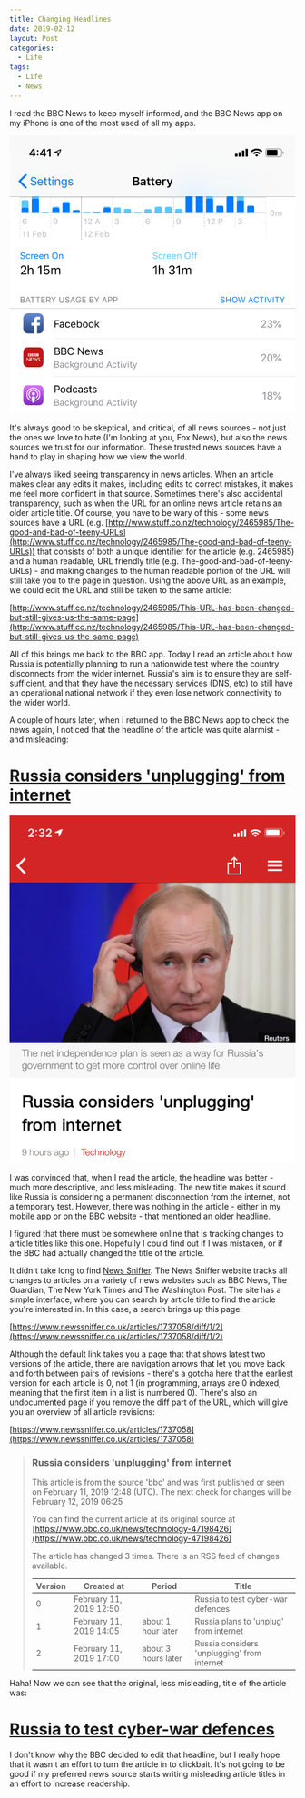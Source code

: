 ```yaml
---
title: Changing Headlines
date: 2019-02-12
layout: Post
categories:
  - Life
tags:
  - Life
  - News
---
```


I read the BBC News to keep myself informed, and the BBC News app on my iPhone is one of the most used of all my apps.

<!-- more -->

![Battery Usage](./IMG_4955.png)

It's always good to be skeptical, and critical, of all news sources - not just the ones we love to hate (I'm looking at you, Fox News), but also the news sources we trust for our information. These trusted news sources have a hand to play in shaping how we view the world.

I've always liked seeing transparency in news articles. When an article makes clear any edits it makes, including edits to correct mistakes, it makes me feel more confident in that source. Sometimes there's also accidental transparency, such as when the URL for an online news article retains an older article title. Of course, you have to be wary of this - some news sources have a URL (e.g. [http://www.stuff.co.nz/technology/2465985/The-good-and-bad-of-teeny-URLs](http://www.stuff.co.nz/technology/2465985/The-good-and-bad-of-teeny-URLs)) that consists of both a unique identifier for the article (e.g. 2465985) and a human readable, URL friendly title (e.g. The-good-and-bad-of-teeny-URLs) - and making changes to the human readable portion of the URL will still take you to the page in question. Using the above URL as an example, we could edit the URL and still be taken to the same article:

[http://www.stuff.co.nz/technology/2465985/This-URL-has-been-changed-but-still-gives-us-the-same-page](http://www.stuff.co.nz/technology/2465985/This-URL-has-been-changed-but-still-gives-us-the-same-page)

All of this brings me back to the BBC app. Today I read an article about how Russia is potentially planning to run a nationwide test where the country disconnects from the wider internet. Russia's aim is to ensure they are self-sufficient, and that they have the necessary services (DNS, etc) to still have an operational national network if they even lose network connectivity to the wider world.

A couple of hours later, when I returned to the BBC News app to check the news again, I noticed that the headline of the article was quite alarmist - and misleading:

# [Russia considers 'unplugging' from internet](https://www.bbc.com/news/technology-47198426)

![Alarmist](./IMG_4953.png)

I was convinced that, when I read the article, the headline was better - much more descriptive, and less misleading. The new title makes it sound like Russia is considering a permanent disconnection from the internet, not a temporary test. However, there was nothing in the article - either in my mobile app or on the BBC website - that mentioned an older headline.

I figured that there must be somewhere online that is tracking changes to article titles like this one. Hopefully I could find out if I was mistaken, or if the BBC had actually changed the title of the article.

It didn't take long to find [News Sniffer](https://www.newssniffer.co.uk). The News Sniffer website tracks all changes to articles on a variety of news websites such as BBC News, The Guardian, The New York Times and The Washington Post. The site has a simple interface, where you can search by article title to find the article you're interested in. In this case, a search brings up this page:

[https://www.newssniffer.co.uk/articles/1737058/diff/1/2](https://www.newssniffer.co.uk/articles/1737058/diff/1/2)

Although the default link takes you a page that that shows latest two versions of the article, there are navigation arrows that let you move back and forth between pairs of revisions - there's a gotcha here that the earliest version for each article is 0, not 1 (in programming, arrays are 0 indexed, meaning that the first item in a list is numbered 0). There's also an undocumented page if you remove the diff part of the URL, which will give you an overview of all article revisions:

[https://www.newssniffer.co.uk/articles/1737058](https://www.newssniffer.co.uk/articles/1737058)

> ### Russia considers 'unplugging' from internet
> This article is from the source 'bbc' and was first published or seen on February 11, 2019 12:48 (UTC). The next check for changes will be February 12, 2019 06:25
>
> You can find the current article at its original source at [https://www.bbc.co.uk/news/technology-47198426](https://www.bbc.co.uk/news/technology-47198426)
>
> The article has changed 3 times. There is an RSS feed of changes available.
>
> | Version | Created at              | Period             | Title                                       |
> | ------- | ----------------------- | ------------------ | ------------------------------------------- |
> | 0       | February 11, 2019 12:50 |                    | Russia to test cyber-war defences           |
> | 1       | February 11, 2019 14:05 | about 1 hour later | Russia plans to 'unplug' from internet      |
> | 2       | February 11, 2019 17:00 | about 3 hours later| Russia considers 'unplugging' from internet |

Haha! Now we can see that the original, less misleading, title of the article was:

# [Russia to test cyber-war defences](https://www.bbc.com/news/technology-47198426)

I don't know why the BBC decided to edit that headline, but I really hope that it wasn't an effort to turn the article in to clickbait. It's not going to be good if my preferred news source starts writing misleading article titles in an effort to increase readership.
